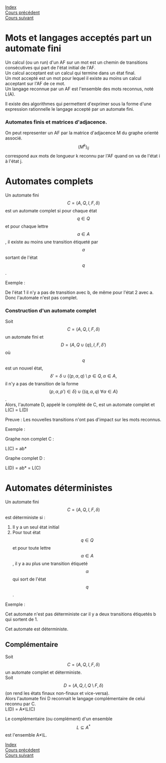 <script type="text/javascript" src="https://cdnjs.cloudflare.com/ajax/libs/mathjax/2.7.7/latest.js?config=TeX-MML-AM_CHTML"></script>
<script src="https://cdnjs.cloudflare.com/ajax/libs/viz.js/2.1.2/viz.js"></script>
<script src="https://cdnjs.cloudflare.com/ajax/libs/viz.js/2.1.2/full.render.js"></script>
<script>var viz = new Viz();</script>

[Index](./index.md)  
[Cours précédent](./cours_1.md)  
[Cours suivant](./cours_3.md)

# Mots et langages acceptés part un automate fini

Un calcul (ou un run) d'un AF sur un mot est un chemin de transitions consécutives qui part de l'état initial de l'AF.  
Un calcul acceptant est un calcul qui termine dans un état final.  
Un mot accepté est un mot pour lequel il existe au moins un calcul acceptant sur l'AF de ce mot.  
Un langage reconnue par un AF est l'ensemble des mots reconnus, noté L(A).

Il existe des algorithmes qui permettent d'exprimer sous la forme d'une expression rationnelle le langage accepté par un automate fini.

### Automates finis et matrices d'adjacence.

On peut representer un AF par la matrice d'adjacence M du graphe orienté associé.  
$$(M^k)_{ij}$$ correspond aux mots de longueur k reconnu par l'AF quand on va de l'état i à l'état j.

# Automates complets

Un automate fini $$C = (A, Q, I, F, \delta)$$ est un automate complet si pour chaque état $$q\in Q$$ et pour chaque lettre $$a \in A$$, il existe au moins une transition étiqueté par $$a$$ sortant de l'état $$q$$.

Exemple :

<div id="graphe"></div>
<script>
viz.renderSVGElement(` 
	digraph Graphe {
		i -> 1;
		1 -> 2 [label="a"];
		2:nw -> 2:ne [label="b"];
		2 -> 3 [label="b"];
		3 -> 1 [label="a,b"];
		2 -> f;
		1 -> ff;
		
		f [style=invis];
		ff [style=invis];
		i [style=invis];
		{ rank=same; i 1 2 f }
	}
`).then(elem => document.getElementById("graphe").appendChild(elem)).catch(error=> console.log(error));
</script>

De l'état 1 il n'y a pas de transition avec b, de même pour l'état 2 avec a. Donc l'automate n'est pas complet.

### Construction d'un automate complet

Soit $$C=(A, Q, I, F, \delta)$$ un automate fini et $$D=(A, Q\cup\{q\}, I, F, \delta')$$ où $$q$$ est un nouvel état, $$\delta' = \delta\cup\{(p, \alpha, q)\setminus p\in Q, \alpha\in A,$$ il n'y a pas de transition de la forme  $$(p,\alpha, p')\in \delta\} \cup \{(q,\alpha, q)\ \forall \alpha \in A\}$$.  
Alors, l'automate D, appelé le complété de C, est un automate complet et L(C) = L(D)

Preuve : Les nouvelles transitions n'ont pas d'impact sur les mots reconnus.

Exemple :

Graphe non complet C :

<div id="noncomplet"></div>
<script>
viz.renderSVGElement(` 
	digraph non_complet {
		i -> 1;
		1 -> 2 [label="a"];
		2:nw -> 2:ne [label="b"];
		2 -> f;
		
		f [style=invis];
		i [style=invis];
		{ rank=same; i 1 2 f }
	}
`).then(elem => document.getElementById("noncomplet").appendChild(elem)).catch(error=> console.log(error));
</script>

L(C) = ab*

Graphe complet D :
<div id="complet"></div>
<script>
viz.renderSVGElement(` 
	digraph complet {
		i -> 1;
		1 -> 2 [label="a"];
		2:nw -> 2:ne [label="b"];
		2 -> f;
		1 -> q [label="b"];
		2 -> q [label="a"];
		q:sw -> q:se [label="b,a"];
		
		f [style=invis];
		i [style=invis];
		{ rank=same; i 1 2 f }
	}
`).then(elem => document.getElementById("complet").appendChild(elem)).catch(error=> console.log(error));
</script>

L(D) = ab* = L(C)

# Automates déterministes

Un automate fini $$C=(A,Q,I,F,\delta)$$ est déterministe si :
1. Il y a un seul état initial
2. Pour tout état $$q\in Q$$ et pour toute lettre $$\alpha\in A$$, il y a au plus une transition étiqueté $$\alpha$$ qui sort de l'état $$q$$.

Exemple :

<div id="nondeterministe"></div>
<script>
viz.renderSVGElement(` 
	digraph non_deterministe {
		i -> 1;
		1 -> 2 [label="b"];
		2 -> 3 [label="a"];
		3 -> 4 [label="b"];
		1:nw -> 1:ne [label="a,b"];
		4:nw -> 4:ne [label="a,b"];
		4 -> f;
		
		f [style=invis];
		i [style=invis];
		{ rank=same; i 1 2 3 4 f }
	}
`).then(elem => document.getElementById("nondeterministe").appendChild(elem)).catch(error=> console.log(error));
</script>

Cet automate n'est pas déterministe car il y a deux transitions étiquetés b qui sortent de 1.

<div id="deterministe"></div>
<script>
viz.renderSVGElement(` 
	digraph deterministe {
		i -> 1;
		1 -> 2 [label="b"];
		2 -> 3 [label="a"];
		2:nw -> 2:ne [label="b"];
		3 -> f;
		
		f [style=invis];
		i [style=invis];
		{ rank=same; i 1 2 3 f }
	}
`).then(elem => document.getElementById("deterministe").appendChild(elem)).catch(error=> console.log(error));
</script>

Cet automate est déterministe.

## Complémentaire

Soit $$C = (A, Q, I, F, \delta)$$ un automate complet et déterministe.  
Soit $$D = (A, Q, I, Q\setminus F, \delta)$$ (on rend les états finaux non-finaux et vice-versa).  
Alors l'automate fini D reconnait le langage complémentaire de celui reconnu par C.  
L(D) = A*\L(C)

Le complémentaire (ou complément) d'un ensemble $$L\subseteq A^*$$ est l'ensemble A*\L.

[Index](./index.md)  
[Cours précédent](./cours_1.md)  
[Cours suivant](./cours_3.md)
